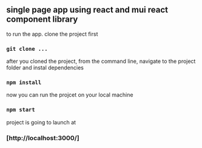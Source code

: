 ## single page app using react and mui react component library

to run the app. clone the project first
### `git clone ...`

after you cloned the project, from the command line, navigate to the project folder and instal dependencies
### `npm install`

now you can run the projcet on your local machine
### `npm start`

project is going to launch at
### [http://localhost:3000/]
